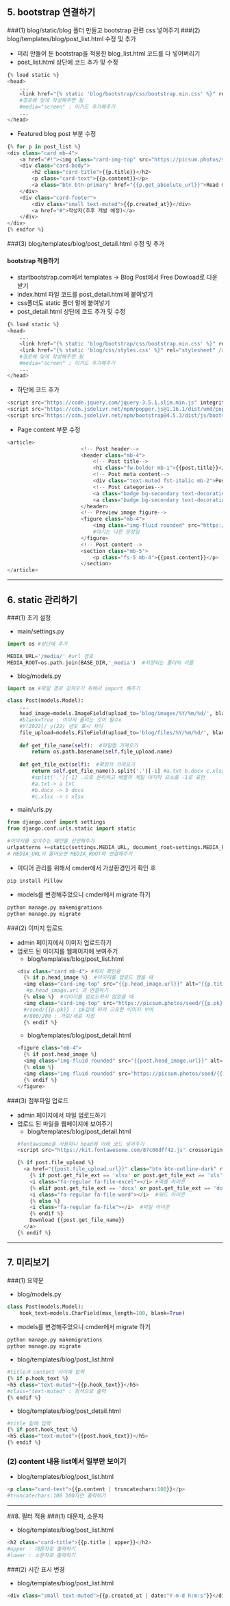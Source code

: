 ## 5. bootstrap 연결하기
###(1) blog/static/blog 폴더 만들고 bootstrap 관련 css 넣어주기
###(2) blog/templates/blog/post_list.html 수정 및 추가
- 미리 만들어 둔 bootstrap을 적용한 blog_list.html 코드를 다 넣어버리기
- post_list.html 상단에 코드 추가 및 수정
```python
{% load static %}
<head>
    ...
    <link href="{% static 'blog/bootstrap/css/bootstrap.min.css' %}" rel="stylesheet" type="text/css" media="screen"></link>
    #경로에 맞게 작성해주면 됨
    #media="screen" : 이거도 추가해주기
    ...
</head>
```
- Featured blog  post 부분 수정
```python
{% for p in post_list %}
<div class="card mb-4">
    <a href="#!"><img class="card-img-top" src="https://picsum.photos/seed/{{p.pk}}/800/200" alt="random image"/></a>
    <div class="card-body">
        <h2 class="card-title">{{p.title}}</h2>
        <p class="card-text">{{p.content}}</p>
        <a class="btn btn-primary" href="{{p.get_absolute_url}}">Read more →</a>
    </div>
    <div class="card-footer">
        <div class="small text-muted">{{p.created_at}}</div>
        <a href="#">작성자(추후 개발 예정)</a>
    </div>
</div>
{% endfor %}
```
###(3) blog/templates/blog/post_detail.html 수정 및 추가
#### bootstrap 적용하기
- startbootstrap.com에서 templates  -> Blog Post에서 Free Dowload로 다운받기
- index.html 파일 코드를 post_detail.html에 붙여넣기
- css폴더도 static 폴더 밑에 붙여넣기
- post_detail.html 상단에 코드 추가 및 수정
```python
{% load static %}
<head>
    ...
    <link href="{% static 'blog/bootstrap/css/bootstrap.min.css' %}" rel="stylesheet" type="text/css" media="screen"></link>
    <link href="{% static 'blog/css/styles.css' %}" rel="stylesheet" />
    #경로에 맞게 작성해주면 됨
    #media="screen" : 이거도 추가해주기
    ...
</head>
```
- 하단에 코드 추가
```python
<script src="https://code.jquery.com/jquery-3.5.1.slim.min.js" integrity="sha384-DfXdz2htPH0lsSSs5nCTpuj/zy4C+OGpamoFVy38MVBnE+IbbVYUew+OrCXaRkfj" crossorigin="anonymous"></script>
<script src="https://cdn.jsdelivr.net/npm/popper.js@1.16.1/dist/umd/popper.min.js" integrity="sha384-9/reFTGAW83EW2RDu2S0VKaIzap3H66lZH81PoYlFhbGU+6BZp6G7niu735Sk7lN" crossorigin="anonymous"></script>
<script src="https://cdn.jsdelivr.net/npm/bootstrap@4.5.3/dist/js/bootstrap.min.js" integrity="sha384-w1Q4orYjBQndcko6MimVbzY0tgp4pWB4lZ7lr30WKz0vr/aWKhXdBNmNb5D92v7s" crossorigin="anonymous"></script>
```
- Page content 부분 수정
```python
<article>
                        <!-- Post header-->
                        <header class="mb-4">
                            <!-- Post title-->
                            <h1 class="fw-bolder mb-1">{{post.title}}</h1>
                            <!-- Post meta content-->
                            <div class="text-muted fst-italic mb-2">Posted on {{post.created_at}} by 작성자(추후 개발 예정)</div>
                            <!-- Post categories-->
                            <a class="badge bg-secondary text-decoration-none link-light" href="#!">Web Design</a>
                            <a class="badge bg-secondary text-decoration-none link-light" href="#!">Freebies</a>
                        </header>
                        <!-- Preview image figure-->
                        <figure class="mb-4">
                            <img class="img-fluid rounded" src="https://picsum.photos/seed/{{post.pk}}/800/200" alt="random image"/>
                            #여기는 다른 문장임
                        </figure>
                        <!-- Post content-->
                        <section class="mb-5">
                            <p class="fs-5 mb-4">{{post.content}}</p>
                        </section>
</article>
```
---
## 6. static 관리하기
###(1) 초기 설정
- main/settings.py
```python
import os #상단에 추가

MEDIA_URL='/media/' #url 경로
MEDIA_ROOT=os.path.join(BASE_DIR,'_media')  #저장되는 폴더의 이름
```
- blog/models.py
```python
import os #파일 경로 갖져오기 위해서 import 해주기

class Post(models.Model):
    ...
    head_image=models.ImageField(upload_to='blog/images/%Y/%m/%d/', blank=True) #_media/blog/images로 _media는 생략됨
    #blank=True : 이미지 올리는 것이 필수x
    #Y(2022)/ y(22) 년도 표시 차이
    file_upload=models.FileField(upload_to='blog/files/%Y/%m/%d/', blank=True)
    
    def get_file_name(self):  #파일명 가져오기
        return os.path.basename(self.file_upload.name)
    
    def get_file_ext(self):  #확장자 가져오기
        return self.get_file_name().split('.')[-1] #a.txt b.docx c.xlsx
        #split('.')[-1] .으로 분리하고 배열의 제일 마지막 요소를 -1로 표현
        #a.txt-> a txt
        #b.docx -> b docx
        #c.xlsx -> c xlsx
```
- main/urls.py
```python
from django.conf import settings
from django.conf.urls.static import static

#이미지를 보여주는 패턴을 선언해주기
urlpatterns +=static(settings.MEDIA_URL, document_root=settings.MEDIA_ROOT) 
# MEDIA_URL이 들어오면 MEDIA_ROOT와 연결해주기
```
- 미디어 관리를 위해서 cmder에서 가상환경인거 확인 후 
```
pip install Pillow 
```
- models를 변경해주었으니 cmder에서 migrate 하기
```python
python manage.py makemigrations
python manage.py migrate
```

###(2) 이미지 업로드
- admin 페이지에서 이미지 업로드하기
- 업로드 된 이미지를 웹페이지에 보여주기
  - blog/templates/blog/post_list.html
  ```python
  <div class="card mb-4"> #위치 확인용
    {% if p.head_image %}  #이미지를 업로드 했을 때
    <img class="card-img-top" src="{{p.head_image.url}}" alt="{{p.title}}의 head_image" />
     #p.head_image.url 과 연결하기     
    {% else %}  #이미지를 업로드하지 않았을 때
    <img class="card-img-top" src="https://picsum.photos/seed/{{p.pk}}/800/200" alt="random image"/>
    #/seed/{{p.pk}} : pk값에 따라 고유한 이미지 부여 
    #/800/200 : 가로/세로 지정    
    {% endif %}
  ```
  - blog/templates/blog/post_detail.html
  ```python
  <figure class="mb-4">
    {% if post.head_image %}
    <img class="img-fluid rounded" src="{{post.head_image.url}}" alt="{{post.title}}"의 head_image />
    {% else %}
    <img class="img-fluid rounded" src="https://picsum.photos/seed/{{post.pk}}/800/200" alt="random image"/>
    {% endif %}
  </figure>             
  ```

###(3) 첨부파일 업로드
- admin 페이지에서 파일 업로드하기
- 업로드 된 파일을 웹페이지에 보여주기
  - blog/templates/blog/post_detail.html
  ```python
  #fontawsome을 사용하니 head에 아래 코드 넣어주기
  <script src="https://kit.fontawesome.com/87c08dff42.js" crossorigin="anonymous"></script>
  
  {% if post.file_upload %}
    <a href="{{post.file_upload.url}}" class="btn btn-outline-dark" role="button" download>  #download : download 역할을 한다
      {% if post.get_file_ext == 'xlsx' or post.get_file_ext == 'xls' %} #확장자에 따라 다른 아이콘을 삽입하기
      <i class="fa-regular fa-file-excel"></i> #엑셀 아이콘
      {% elif post.get_file_ext == 'docx' or post.get_file_ext == 'doc' %}
      <i class="fa-regular fa-file-word"></i>  #워드 아이콘
      {% else %}
      <i class="fa-regular fa-file"></i>  #파일 아이콘
      {% endif %}
      Download {{post.get_file_name}}
    </a>
  {% endif %}
  ```
---
## 7. 미리보기
###(1) 요약문
- blog/models.py
```python
class Post(models.Model):
    hook_text=models.CharField(max_length=100, blank=True)
```
- models를 변경해주었으니 cmder에서 migrate 하기
```python
python manage.py makemigrations
python manage.py migrate
```
- blog/templates/blog/post_list.html
```python
#title과 content 사이에 입력
{% if p.hook_text %}
<h5 class="text-muted">{{p.hook_text}}</h5>
#class="text-muted" : 회색으로 출력
{% endif %}
```
- blog/templates/blog/post_detail.html
```python
#title 밑에 입력
{% if post.hook_text %}
<h5 class="text-muted">{{post.hook_text}}</h5>
{% endif %}
```
### (2) content 내용 list에서 일부만 보이기
- blog/templates/blog/post_list.html
```python
<p class="card-text">{{p.content | truncatechars:100}}</p>
#truncatechars:100 100자만 출력하기
```
---
##8. 필터 적용
###(1) 대문자, 소문자
- blog/templates/blog/post_list.html
```python
<h2 class="card-title">{{p.title | upper}}</h2>
#upper : 대문자로 출력하기
#lower : 소문자로 출력하기
```
###(2) 시간 표시 변경
- blog/templates/blog/post_list.html
```python
<div class="small text-muted">{{p.created_at | date:"Y-m-d h:m:s"}}</div>
```